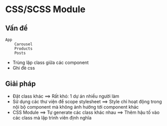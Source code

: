 # CSS/SCSS Module

## Vấn đề

```
App
    Carousel
    Products
    Posts
```

- Trùng lặp class giữa các component
- Ghi đè css

## Giải pháp

- Đặt class khác ==> Rất khó: 1 dự án nhiều người làm
- Sử dụng các thư viện để scope stylesheet ==> Style chỉ hoạt động trong nội bộ component mà không ảnh hưởng tới component khác
- CSS Module ==> Tự generate các class khác nhau ==> Thêm hậu tố vào các class mà lập trình viên định nghĩa
